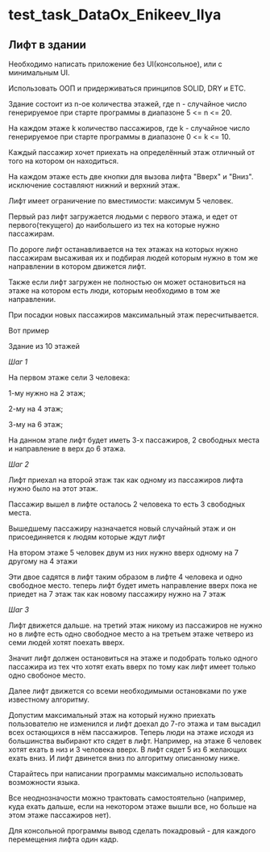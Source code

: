 # test_task_DataOx_Enikeev_Ilya

## Лифт в здании

Необходимо написать приложение без UI(консольное), или с минимальным UI.

Использовать ООП и придерживаться принципов SOLID, DRY и ETC.

Здание состоит из n-ое количества этажей, где n - случайное число генерируемое при старте программы в диапазоне 5 <= n <= 20.

На каждом этаже k количество пассажиров, где k - случайное число генерируемое при старте программы в диапазоне 0 <= k <= 10.

Каждый пассажир хочет приехать на определённый этаж отличный от того на котором он находиться.

На каждом этаже есть две кнопки для вызова лифта "Вверх" и "Вниз". исключение составляют нижний и верхний этаж.

Лифт имеет ограничение по вместимости: максимум 5 человек.

Первый раз лифт загружается людьми с первого этажа, и едет от первого(текущего) до наибольшего из тех на которые нужно пассажирам.

По дороге лифт останавливается на тех этажах на которых нужно пассажирам высаживая их и подбирая людей которым нужно в том же направлении в котором движется лифт.

Также если лифт загружен не полностью он может остановиться на этаже на котором есть люди, которым необходимо в том же направлении.

При посадки новых пассажиров максимальный этаж пересчитывается.

Вот пример

Здание из 10 этажей

*Шаг 1*

На первом этаже сели 3 человека:

1-му нужно на 2 этаж;

2-му на 4 этаж;

3-му на 6 этаж;

На данном этапе лифт будет иметь 3-х пассажиров, 2 свободных места и направление в верх до 6 этажа.

*Шаг 2*

Лифт приехал на второй этаж так как одному из пассажиров лифта нужно было на этот этаж.

Пассажир вышел в лифте осталось 2 человека то есть 3 свободных места.

Вышедшему пассажиру назначается новый случайный этаж и он присоединяется к людям которые ждут лифт

На втором этаже 5 человек двум из них нужно вверх одному на 7 другому на 4 этажи

Эти двое садятся в лифт таким образом в лифте 4 человека и одно свободное место. теперь лифт будет иметь направление вверх пока не приедет на 7 этаж так как новому пассажиру нужно на 7 этаж

*Шаг 3*

Лифт движется дальше. на третий этаж никому из пассажиров не нужно но в лифте есть одно свободное место а на третьем этаже четверо из семи людей хотят поехать вверх.

Значит лифт должен остановиться на этаже и подобрать только одного пассажира из тех что хотят ехать вверх по тому как лифт имеет только одно свобоное место.

Далее лифт движется со всеми необходимыми остановками по уже известному алгоритму.

Допустим максимальный этаж на который нужно приехать пользователю не изменился и лифт доехал до 7-го этажа и там высадил всех остающихся в нём пассажиров. Теперь люди на этаже исходя из большинства выбирают кто сядет в лифт. Например, на этаже 6 человек хотят ехать в низ и 3 человека вверх. В лифт сядет 5 из 6 желающих ехать вниз. И лифт двинется вниз по алгоритму описанному ниже.

Старайтесь при написании программы максимально использовать возможности языка.

Все неоднозначости можно трактовать самостоятельно (например, куда ехать дальше, если на некотором этаже вышли все, но больше на этом этаже пассажиров нет).

Для консольной программы вывод сделать покадровый - для каждого перемещения лифта один кадр.
